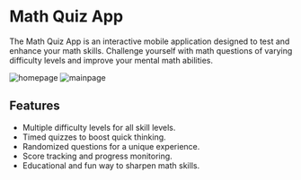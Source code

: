 # Math Quiz App

The Math Quiz App is an interactive mobile application designed to test and enhance your math skills. Challenge yourself with math questions of varying difficulty levels and improve your mental math abilities.

![homepage](https://github.com/mollik001/math-quiz/assets/85638706/7d3cfacb-20b4-4292-b4b3-764135f24404)                                   ![mainpage](https://github.com/mollik001/math-quiz/assets/85638706/d0a99025-4ecc-4336-966f-a93930299e76)





## Features

- Multiple difficulty levels for all skill levels.
- Timed quizzes to boost quick thinking.
- Randomized questions for a unique experience.
- Score tracking and progress monitoring.
- Educational and fun way to sharpen math skills.
